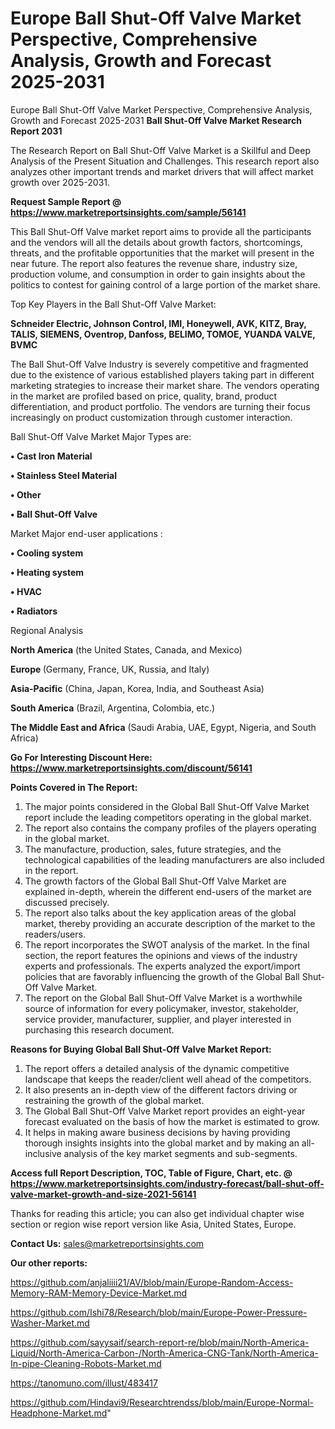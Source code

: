 # Europe Ball Shut-Off Valve Market Perspective, Comprehensive Analysis, Growth and Forecast 2025-2031
Europe Ball Shut-Off Valve Market Perspective, Comprehensive Analysis, Growth and Forecast 2025-2031
<strong>Ball Shut-Off Valve Market Research Report 2031</strong>

The Research Report on Ball Shut-Off Valve Market is a Skillful and Deep Analysis of the Present Situation and Challenges. This research report also analyzes other important trends and market drivers that will affect market growth over 2025-2031.

<strong>Request Sample Report @ <a href=https://www.marketreportsinsights.com/sample/56141>https://www.marketreportsinsights.com/sample/56141</a></strong>

This Ball Shut-Off Valve market report aims to provide all the participants and the vendors will all the details about growth factors, shortcomings, threats, and the profitable opportunities that the market will present in the near future. The report also features the revenue share, industry size, production volume, and consumption in order to gain insights about the politics to contest for gaining control of a large portion of the market share.

Top Key Players in the Ball Shut-Off Valve Market:

<strong>Schneider Electric, Johnson Control, IMI, Honeywell, AVK, KITZ, Bray, TALIS, SIEMENS, Oventrop, Danfoss, BELIMO, TOMOE, YUANDA VALVE, BVMC</strong>

The Ball Shut-Off Valve Industry is severely competitive and fragmented due to the existence of various established players taking part in different marketing strategies to increase their market share. The vendors operating in the market are profiled based on price, quality, brand, product differentiation, and product portfolio. The vendors are turning their focus increasingly on product customization through customer interaction.

Ball Shut-Off Valve Market Major Types are:

<strong>• Cast Iron Material

• Stainless Steel Material

• Other

• Ball Shut-Off Valve</strong>

Market Major end-user applications :

<strong>• Cooling system

• Heating system

• HVAC

• Radiators</strong>

Regional Analysis

</u><strong><b>North America</b></strong> (the United States, Canada, and Mexico)

<strong><b>Europe </b></strong>(Germany, France, UK, Russia, and Italy)

<strong><b>Asia-Pacific</b></strong> (China, Japan, Korea, India, and Southeast Asia)

<strong><b>South America</b></strong> (Brazil, Argentina, Colombia, etc.)

<strong><b>The Middle East and Africa</b></strong> (Saudi Arabia, UAE, Egypt, Nigeria, and South Africa)

<strong>Go For Interesting Discount Here: <a href=https://www.marketreportsinsights.com/discount/56141>https://www.marketreportsinsights.com/discount/56141</a></strong>

<strong>Points Covered in The Report:</strong>
<ol>
  <li>The major points considered in the Global Ball Shut-Off Valve Market report include the leading competitors operating in the global market.</li>
  <li>The report also contains the company profiles of the players operating in the global market.</li>
  <li>The manufacture, production, sales, future strategies, and the technological capabilities of the leading manufacturers are also included in the report.</li>
  <li>The growth factors of the Global Ball Shut-Off Valve Market are explained in-depth, wherein the different end-users of the market are discussed precisely.</li>
  <li>The report also talks about the key application areas of the global market, thereby providing an accurate description of the market to the readers/users.</li>
  <li>The report incorporates the SWOT analysis of the market. In the final section, the report features the opinions and views of the industry experts and professionals. The experts analyzed the export/import policies that are favorably influencing the growth of the Global Ball Shut-Off Valve Market.</li>
  <li>The report on the Global Ball Shut-Off Valve Market is a worthwhile source of information for every policymaker, investor, stakeholder, service provider, manufacturer, supplier, and player interested in purchasing this research document.</li>
</ol>
<strong>Reasons for Buying Global Ball Shut-Off Valve Market Report:</strong>

<ol>
  <li>The report offers a detailed analysis of the dynamic competitive landscape that keeps the reader/client well ahead of the competitors.</li>
  <li>It also presents an in-depth view of the different factors driving or restraining the growth of the global market.</li>
  <li>The Global Ball Shut-Off Valve Market report provides an eight-year forecast evaluated on the basis of how the market is estimated to grow.</li>
  <li>It helps in making aware business decisions by having providing thorough insights insights into the global market and by making an all-inclusive analysis of the key market segments and sub-segments.</li>
</ol>
<strong>Access full Report Description, TOC, Table of Figure, Chart, etc. @ <a href=https://www.marketreportsinsights.com/industry-forecast/ball-shut-off-valve-market-growth-and-size-2021-56141>https://www.marketreportsinsights.com/industry-forecast/ball-shut-off-valve-market-growth-and-size-2021-56141</a></strong>


Thanks for reading this article; you can also get individual chapter wise section or region wise report version like Asia, United States, Europe.

<strong>Contact Us:</strong>
sales@marketreportsinsights.com

<strong>Our other reports:</strong>

<a href=https://github.com/anjaliiii21/AV/blob/main/Europe-Random-Access-Memory-RAM-Memory-Device-Market.md>https://github.com/anjaliiii21/AV/blob/main/Europe-Random-Access-Memory-RAM-Memory-Device-Market.md</a>

<a href=https://github.com/Ishi78/Research/blob/main/Europe-Power-Pressure-Washer-Market.md>https://github.com/Ishi78/Research/blob/main/Europe-Power-Pressure-Washer-Market.md</a>

<a href=https://github.com/sayysaif/search-report-re/blob/main/North-America-Liquid/North-America-Carbon-/North-America-CNG-Tank/North-America-In-pipe-Cleaning-Robots-Market.md>https://github.com/sayysaif/search-report-re/blob/main/North-America-Liquid/North-America-Carbon-/North-America-CNG-Tank/North-America-In-pipe-Cleaning-Robots-Market.md</a>

<a href=https://tanomuno.com/illust/483417>https://tanomuno.com/illust/483417</a>

<a href=https://github.com/Hindavi9/Researchtrendss/blob/main/Europe-Normal-Headphone-Market.md>https://github.com/Hindavi9/Researchtrendss/blob/main/Europe-Normal-Headphone-Market.md</a>"
